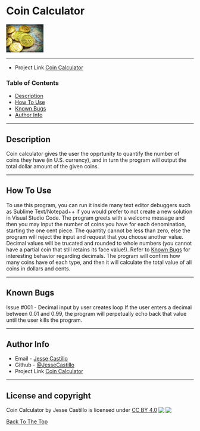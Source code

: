 # Coin Calculator

<img src="images/coins.jpeg" width="100">


---
- Project Link [Coin Calculator](https://github.com/jessecastillo/coin_calculator)

### Table of Contents

- [Description](#description)
- [How To Use](#how-to-use)
- [Known Bugs](#known_bugs)
- [Author Info](#author-info)

---

## Description

Coin calculator gives the user the opprtunity to quantify the number of coins they have (in U.S. currency), and in turn the program will output the total dollar amount of the given coins.


---

## How To Use

To use this program, you can run it inside many text editor debuggers such as Sublime Text/Notepad++ if you would prefer to not create a new solution in Visual Studio Code. The program greets with a welcome message and then you may input the number of coins you have for each denomination, starting the one cent piece. The quantity cannot be less than zero, else the program will reject the input and request that you choose another value. Decimal values will be trucated and rounded to whole numbers (you cannot have a partial coin that still retains its face value!). Refer to [Known Bugs](#known_bugs) for interesting behavior regarding decimals. The program will confirm how many coins have of each type, and then it will calculate the total value of all coins in dollars and cents.

---

## Known Bugs

Issue #001 - Decimal input by user creates loop
If the user enters a decimal between 0.01 and 0.99, the program will perpetually echo back that value until the user kills the program.

---


## Author Info

- Email - [Jesse Castillo](mailto:jcastillo3@stu.jsu.edu)
- Github - [@JesseCastillo](https://github.com/jessecastillo)
- Project Link [Coin Calculator](https://github.com/jessecastillo/coin_calculator)

---

## License and copyright

<p xmlns:dct="http://purl.org/dc/terms/" xmlns:cc="http://creativecommons.org/ns#" class="license-text"><span rel="dct:title">Coin Calculator</span> by <span property="cc:attributionName">Jesse Castillo</span> is licensed under <a rel="license" href="https://creativecommons.org/licenses/by/4.0">CC BY 4.0<img style="height:22px!important;margin-left:3px;vertical-align:text-bottom;" src="https://mirrors.creativecommons.org/presskit/icons/cc.svg?ref=chooser-v1" /><img style="height:22px!important;margin-left:3px;vertical-align:text-bottom;" src="https://mirrors.creativecommons.org/presskit/icons/by.svg?ref=chooser-v1" /></a></p>

[Back To The Top](#coin_calculator)

